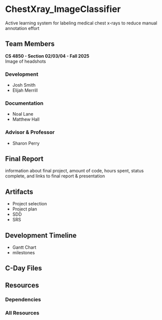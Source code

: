 # ChestXray_ImageClassifier
Active learning system for labeling medical chest x-rays to reduce manual annotation effort
## Team Members
**CS 4850 - Section 02/03/04 - Fall 2025**\
Image of headshots
### Development
- Josh Smith
- Elijah Merrill
### Documentation
+ Noal Lane
+ Matthew Hall
### Advisor & Professor
* Sharon Perry
## Final Report
information about final project, amount of code, hours spent, status complete, and links to final report & presentation
## Artifacts
- Project selection
- Project plan
- SDD
- SRS
## Development Timeline
- Gantt Chart
- milestones
## C-Day Files
## Resources
### Dependencies
### All Resources
